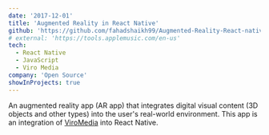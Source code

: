 ```yaml
---
date: '2017-12-01'
title: 'Augmented Reality in React Native'
github: 'https://github.com/fahadshaikh99/Augmented-Reality-React-native'
# external: 'https://tools.applemusic.com/en-us'
tech:
  - React Native
  - JavaScript
  - Viro Media
company: 'Open Source'
showInProjects: true
---
```


An augmented reality app (AR app) that integrates digital visual content (3D objects and other types) into the user's real-world environment. This app is an integration of [ViroMedia](https://github.com/viromedia/viro) into React Native.

